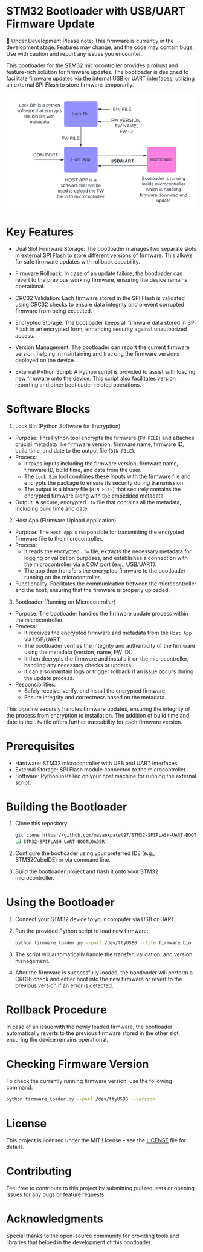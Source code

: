 # STM32 Bootloader with USB/UART Firmware Update

🚧 Under Development
Please note: This firmware is currently in the development stage. Features may change, and the code may contain bugs. Use with caution and report any issues you encounter.

This bootloader for the STM32 microcontroller provides a robust and feature-rich solution for firmware updates. The bootloader is designed to facilitate firmware updates via the internal USB or UART interfaces, utilizing an external SPI Flash to store firmware temporarily.

![Block_Diagram](block_diagram.png)

# Key Features

- Dual Slot Firmware Storage: The bootloader manages two separate slots in external SPI Flash to store different versions of firmware. This allows for safe firmware updates with rollback capability.
  
- Firmware Rollback: In case of an update failure, the bootloader can revert to the previous working firmware, ensuring the device remains operational.
  
- CRC32 Validation: Each firmware stored in the SPI Flash is validated using CRC32 checks to ensure data integrity and prevent corrupted firmware from being executed.

- Encrypted Storage: The bootloader keeps all firmware data stored in SPI Flash in an encrypted form, enhancing security against unauthorized access.

- Version Management: The bootloader can report the current firmware version, helping in maintaining and tracking the firmware versions deployed on the device.

- External Python Script: A Python script is provided to assist with loading new firmware onto the device. This script also facilitates version reporting and other bootloader-related operations.

# Software Blocks
 1. Lock Bin (Python Software for Encryption)
   - Purpose: This Python tool encrypts the firmware (`FW FILE`) and attaches crucial metadata like firmware version, firmware name, firmware ID, build time, and date to the output file (`BIN FILE`).
   - Process: 
     - It takes inputs including the firmware version, firmware name, firmware ID, build time, and date from the user.
     - The `Lock Bin` tool combines these inputs with the firmware file and encrypts the package to ensure its security during transmission.
     - The output is a binary file (`BIN FILE`) that securely contains the encrypted firmware along with the embedded metadata.
   - Output: A secure, encrypted `.fw` file that contains all the metadata, including build time and date.

 2. Host App (Firmware Upload Application)
   - Purpose: The `Host App` is responsible for transmitting the encrypted firmware file to the microcontroller.
   - Process: 
     - It reads the encrypted `.fw` file, extracts the necessary metadata for logging or validation purposes, and establishes a connection with the microcontroller via a COM port (e.g., USB/UART).
     - The app then transfers the encrypted firmware to the bootloader running on the microcontroller.
   - Functionality: Facilitates the communication between the microcontroller and the host, ensuring that the firmware is properly uploaded.

 3. Bootloader (Running on Microcontroller)
   - Purpose: The bootloader handles the firmware update process within the microcontroller.
   - Process: 
     - It receives the encrypted firmware and metadata from the `Host App` via USB/UART.
     - The bootloader verifies the integrity and authenticity of the firmware using the metadata (version, name, FW ID).
     - It then decrypts the firmware and installs it on the microcontroller, handling any necessary checks or updates.
     - It can also maintain logs or trigger rollback if an issue occurs during the update process.
   - Responsibilities: 
     - Safely receive, verify, and install the encrypted firmware.
     - Ensure integrity and correctness based on the metadata.

This pipeline securely handles firmware updates, ensuring the integrity of the process from encryption to installation. The addition of build time and date in the `.fw` file offers further traceability for each firmware version.

# Prerequisites

- Hardware: STM32 microcontroller with USB and UART interfaces.
- External Storage: SPI Flash module connected to the microcontroller.
- Software: Python installed on your host machine for running the external script.

# Building the Bootloader

1. Clone this repository:
   ```bash
   git clone https://github.com/mayankpatel97/STM32-SPIFLASH-UART-BOOTLOADER.git
   cd STM32-SPIFLASH-UART-BOOTLOADER
   ```
2. Configure the bootloader using your preferred IDE (e.g., STM32CubeIDE) or via command line.

3. Build the bootloader project and flash it onto your STM32 microcontroller.

# Using the Bootloader

1. Connect your STM32 device to your computer via USB or UART.

2. Run the provided Python script to load new firmware:
   ```bash
   python firmware_loader.py --port /dev/ttyUSB0 --file firmware.bin
   ```

3. The script will automatically handle the transfer, validation, and version management.

4. After the firmware is successfully loaded, the bootloader will perform a CRC16 check and either boot into the new firmware or revert to the previous version if an error is detected.

# Rollback Procedure

In case of an issue with the newly loaded firmware, the bootloader automatically reverts to the previous firmware stored in the other slot, ensuring the device remains operational.

# Checking Firmware Version

To check the currently running firmware version, use the following command:
```bash
python firmware_loader.py --port /dev/ttyUSB0 --version
```

# License

This project is licensed under the MIT License - see the [LICENSE](LICENSE) file for details.

# Contributing

Feel free to contribute to this project by submitting pull requests or opening issues for any bugs or feature requests.

# Acknowledgments

Special thanks to the open-source community for providing tools and libraries that helped in the development of this bootloader.
